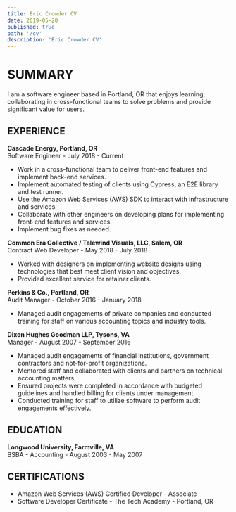 ```yaml
---
title: Eric Crowder CV
date: 2019-05-20
published: true
path: '/cv'
description: 'Eric Crowder CV'
---
```


# SUMMARY

I am a software engineer based in Portland, OR that enjoys learning, collaborating in cross-functional teams to solve problems and provide significant value for users.

## EXPERIENCE

**Cascade Energy, Portland, OR**  
Software Engineer - July 2018 - Current

- Work in a cross-functional team to deliver front-end features and implement back-end services.
- Implement automated testing of clients using Cypress, an E2E library and test runner.
- Use the Amazon Web Services (AWS) SDK to interact with infrastructure and services.
- Collaborate with other engineers on developing plans for implementing front-end features and services.
- Implement bug fixes as needed.

**Common Era Collective / Talewind Visuals, LLC, Salem, OR**  
Contract Web Developer - May 2018 - July 2018

- Worked with designers on implementing website designs using technologies that best meet client vision and objectives.
- Provided excellent service for retainer clients.

**Perkins & Co., Portland, OR**  
Audit Manager - October 2016 - January 2018

- Managed audit engagements of private companies and conducted training for staff on various accounting topics and industry tools.

**Dixon Hughes Goodman LLP, Tysons, VA**  
Manager - August 2007 - September 2016

- Managed audit engagements of financial institutions, government contractors and not-for-profit organizations.
- Mentored staff and collaborated with clients and partners on technical accounting matters.
- Ensured projects were completed in accordance with budgeted guidelines and handled billing for clients under management.
- Conducted training for staff to utilize software to perform audit engagements effectively.

## EDUCATION

**Longwood University, Farmville, VA**  
BSBA - Accounting - August 2003 - May 2007

## CERTIFICATIONS

- Amazon Web Services (AWS) Certified Developer - Associate
- Software Developer Certificate - The Tech Academy - Portland, OR
